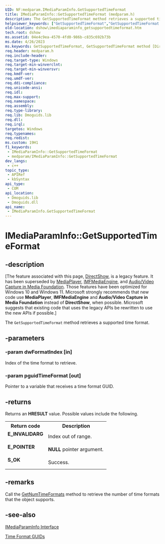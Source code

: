 ```yaml
---
UID: NF:medparam.IMediaParamInfo.GetSupportedTimeFormat
title: IMediaParamInfo::GetSupportedTimeFormat (medparam.h)
description: The GetSupportedTimeFormat method retrieves a supported time format.
helpviewer_keywords: ["GetSupportedTimeFormat","GetSupportedTimeFormat method [DirectShow]","GetSupportedTimeFormat method [DirectShow]","IMediaParamInfo interface","IMediaParamInfo interface [DirectShow]","GetSupportedTimeFormat method","IMediaParamInfo.GetSupportedTimeFormat","IMediaParamInfo::GetSupportedTimeFormat","IMediaParamInfoGetSupportedTimeFormat","dshow.imediaparaminfo_getsupportedtimeformat","medparam/IMediaParamInfo::GetSupportedTimeFormat"]
old-location: dshow\imediaparaminfo_getsupportedtimeformat.htm
tech.root: dshow
ms.assetid: 04e4c9ea-4570-4fd0-986b-c835c692b73b
ms.date: 4/26/2023
ms.keywords: GetSupportedTimeFormat, GetSupportedTimeFormat method [DirectShow], GetSupportedTimeFormat method [DirectShow],IMediaParamInfo interface, IMediaParamInfo interface [DirectShow],GetSupportedTimeFormat method, IMediaParamInfo.GetSupportedTimeFormat, IMediaParamInfo::GetSupportedTimeFormat, IMediaParamInfoGetSupportedTimeFormat, dshow.imediaparaminfo_getsupportedtimeformat, medparam/IMediaParamInfo::GetSupportedTimeFormat
req.header: medparam.h
req.include-header: 
req.target-type: Windows
req.target-min-winverclnt: 
req.target-min-winversvr: 
req.kmdf-ver: 
req.umdf-ver: 
req.ddi-compliance: 
req.unicode-ansi: 
req.idl: 
req.max-support: 
req.namespace: 
req.assembly: 
req.type-library: 
req.lib: Dmoguids.lib
req.dll: 
req.irql: 
targetos: Windows
req.typenames: 
req.redist: 
ms.custom: 19H1
f1_keywords:
 - IMediaParamInfo::GetSupportedTimeFormat
 - medparam/IMediaParamInfo::GetSupportedTimeFormat
dev_langs:
 - c++
topic_type:
 - APIRef
 - kbSyntax
api_type:
 - COM
api_location:
 - Dmoguids.lib
 - Dmoguids.dll
api_name:
 - IMediaParamInfo.GetSupportedTimeFormat
---
```


# IMediaParamInfo::GetSupportedTimeFormat


## -description

\[The feature associated with this page, [DirectShow](/windows/win32/directshow/directshow), is a legacy feature. It has been superseded by [MediaPlayer](/uwp/api/Windows.Media.Playback.MediaPlayer), [IMFMediaEngine](/windows/win32/api/mfmediaengine/nn-mfmediaengine-imfmediaengine), and [Audio/Video Capture in Media Foundation](windows/win32/medfound/audio-video-capture-in-media-foundation). Those features have been optimized for Windows 10 and Windows 11. Microsoft strongly recommends that new code use **MediaPlayer**, **IMFMediaEngine** and **Audio/Video Capture in Media Foundation** instead of **DirectShow**, when possible. Microsoft suggests that existing code that uses the legacy APIs be rewritten to use the new APIs if possible.\]

The <code>GetSupportedTimeFormat</code> method retrieves a supported time format.

## -parameters

### -param dwFormatIndex [in]

Index of the time format to retrieve.

### -param pguidTimeFormat [out]

Pointer to a variable that receives a time format GUID.

## -returns

Returns an <b>HRESULT</b> value. Possible values include the following.

<table>
<tr>
<th>Return code</th>
<th>Description</th>
</tr>
<tr>
<td width="40%">
<dl>
<dt><b>E_INVALIDARG</b></dt>
</dl>
</td>
<td width="60%">
Index out of range.

</td>
</tr>
<tr>
<td width="40%">
<dl>
<dt><b>E_POINTER</b></dt>
</dl>
</td>
<td width="60%">
<b>NULL</b> pointer argument.

</td>
</tr>
<tr>
<td width="40%">
<dl>
<dt><b>S_OK</b></dt>
</dl>
</td>
<td width="60%">
Success.

</td>
</tr>
</table>

## -remarks

Call the <a href="/windows/desktop/api/medparam/nf-medparam-imediaparaminfo-getnumtimeformats">GetNumTimeFormats</a> method to retrieve the number of time formats that the object supports.

## -see-also

<a href="/windows/desktop/api/medparam/nn-medparam-imediaparaminfo">IMediaParamInfo Interface</a>



<a href="/windows/desktop/DirectShow/time-format-guids">Time Format GUIDs</a>